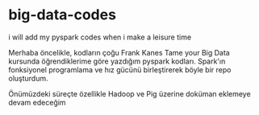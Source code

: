 # big-data-codes
i will add my pyspark codes when i make a leisure time

Merhaba öncelikle, kodların çoğu Frank Kanes Tame your Big Data kursunda öğrendiklerime göre yazdığım pyspark kodları. Spark'ın fonksiyonel programlama ve hız gücünü birleştirerek böyle bir repo oluşturdum. 

Önümüzdeki süreçte özellikle Hadoop ve Pig üzerine doküman eklemeye devam edeceğim
